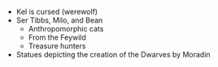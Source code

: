 - Kel is cursed (werewolf)
- Ser Tibbs, Milo, and Bean
    - Anthropomorphic cats
    - From the Feywild
    - Treasure hunters
- Statues depicting the creation of the Dwarves by Moradin